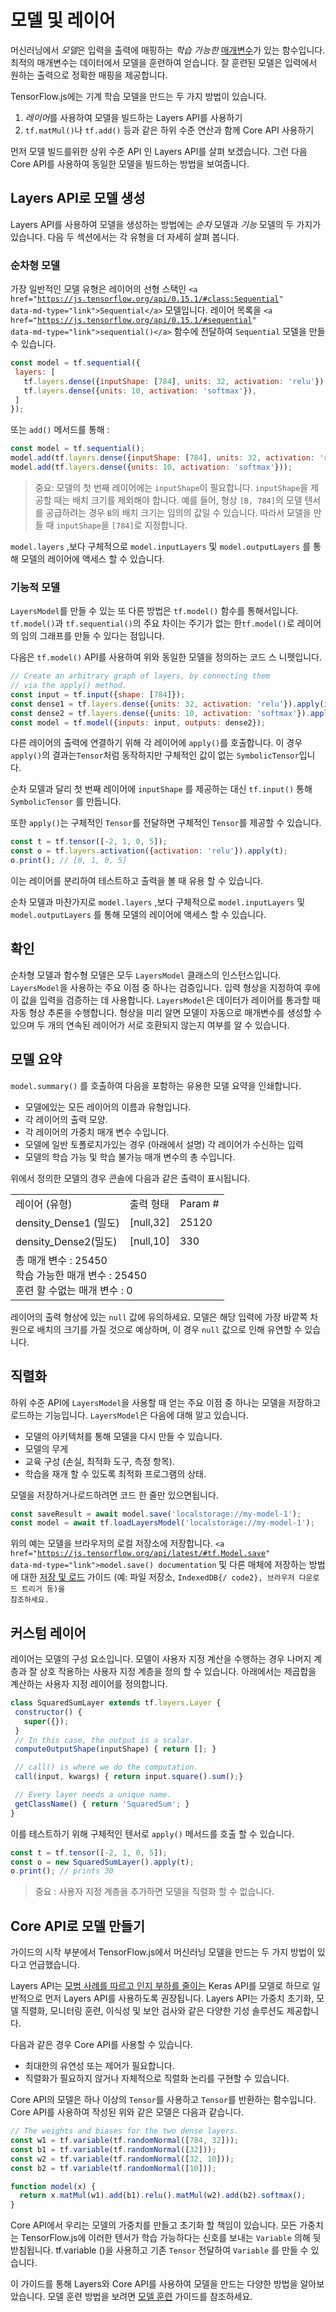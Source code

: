 # 모델 및 레이어

머신러닝에서 *모델*은 입력을 출력에 매핑하는 *학습 가능한* [매개변수](https://developers.google.com/machine-learning/glossary/#parameter)가 있는 함수입니다. 최적의 매개변수는 데이터에서 모델을 훈련하여 얻습니다. 잘 훈련된 모델은 입력에서 원하는 출력으로 정확한 매핑을 제공합니다.

TensorFlow.js에는 기계 학습 모델을 만드는 두 가지 방법이 있습니다.

1. *레이어*를 사용하여 모델을 빌드하는 Layers API를 사용하기
2. `tf.matMul()`나 `tf.add()` 등과 같은 하위 수준 연산과 함께 Core API 사용하기

먼저 모델 빌드를위한 상위 수준 API 인 Layers API를 살펴 보겠습니다. 그런 다음 Core API를 사용하여 동일한 모델을 빌드하는 방법을 보여줍니다.

## Layers API로 모델 생성

Layers API를 사용하여 모델을 생성하는 방법에는 *순차* 모델과 *기능* 모델의 두 가지가 있습니다. 다음 두 섹션에서는 각 유형을 더 자세히 살펴 봅니다.

### 순차형 모델

가장 일반적인 모델 유형은 레이어의 선형 스택인 <code>&lt;a href="https://js.tensorflow.org/api/0.15.1/#class:Sequential" data-md-type="link"&gt;Sequential&lt;/a&gt;</code> 모델입니다. 레이어 목록을 <code>&lt;a href="https://js.tensorflow.org/api/0.15.1/#sequential" data-md-type="link"&gt;sequential()&lt;/a&gt;</code> 함수에 전달하여 <code>Sequential</code> 모델을 만들 수 있습니다.

```js
const model = tf.sequential({
 layers: [
   tf.layers.dense({inputShape: [784], units: 32, activation: 'relu'}),
   tf.layers.dense({units: 10, activation: 'softmax'}),
 ]
});
```

또는 `add()` 메서드를 통해 :

```js
const model = tf.sequential();
model.add(tf.layers.dense({inputShape: [784], units: 32, activation: 'relu'}));
model.add(tf.layers.dense({units: 10, activation: 'softmax'}));
```

> 중요: 모델의 첫 번째 레이어에는 `inputShape`이 필요합니다. `inputShape`을 제공할 때는 배치 크기를 제외해야 합니다. 예를 들어, 형상 `[B, 784]`의 모델 텐서를 공급하려는 경우 `B`의 배치 크기는 임의의 값일 수 있습니다. 따라서 모델을 만들 때 `inputShape`을 `[784]`로 지정합니다.

`model.layers` ,보다 구체적으로 `model.inputLayers` 및 `model.outputLayers` 를 통해 모델의 레이어에 액세스 할 수 있습니다.

### 기능적 모델

`LayersModel`를 만들 수 있는 또 다른 방법은 `tf.model()` 함수를 통해서입니다. `tf.model()`과 `tf.sequential()`의 주요 차이는 주기가 없는 한`tf.model()`로 레이어의 임의 그래프를 만들 수 있다는 점입니다.

다음은 `tf.model()` API를 사용하여 위와 동일한 모델을 정의하는 코드 스 니펫입니다.

```js
// Create an arbitrary graph of layers, by connecting them
// via the apply() method.
const input = tf.input({shape: [784]});
const dense1 = tf.layers.dense({units: 32, activation: 'relu'}).apply(input);
const dense2 = tf.layers.dense({units: 10, activation: 'softmax'}).apply(dense1);
const model = tf.model({inputs: input, outputs: dense2});
```

다른 레이어의 출력에 연결하기 위해 각 레이어에 `apply()`를 호출합니다. 이 경우 `apply()`의 결과는`Tensor`처럼 동작하지만 구체적인 값이 없는 `SymbolicTensor`입니다.

순차 모델과 달리 첫 번째 레이어에 `inputShape` 를 제공하는 대신 `tf.input()` 통해 `SymbolicTensor` 를 만듭니다.

또한 `apply()`는 구체적인 `Tensor`를 전달하면 구체적인 `Tensor`를 제공할 수 있습니다.

```js
const t = tf.tensor([-2, 1, 0, 5]);
const o = tf.layers.activation({activation: 'relu'}).apply(t);
o.print(); // [0, 1, 0, 5]
```

이는 레이어를 분리하여 테스트하고 출력을 볼 때 유용 할 수 있습니다.

순차 모델과 마찬가지로 `model.layers` ,보다 구체적으로 `model.inputLayers` 및 `model.outputLayers` 를 통해 모델의 레이어에 액세스 할 수 있습니다.

## 확인

순차형 모델과 함수형 모델은 모두 `LayersModel` 클래스의 인스턴스입니다. `LayersModel`을 사용하는 주요 이점 중 하나는 검증입니다. 입력 형상을 지정하여 후에 이 값을 입력을 검증하는 데 사용합니다. `LayersModel`은 데이터가 레이어를 통과할 때 자동 형상 추론을 수행합니다. 형상을 미리 알면 모델이 자동으로 매개변수를 생성할 수 있으며 두 개의 연속된 레이어가 서로 호환되지 않는지 여부를 알 수 있습니다.

## 모델 요약

`model.summary()` 를 호출하여 다음을 포함하는 유용한 모델 요약을 인쇄합니다.

- 모델에있는 모든 레이어의 이름과 유형입니다.
- 각 레이어의 출력 모양.
- 각 레이어의 가중치 매개 변수 수입니다.
- 모델에 일반 토폴로지가있는 경우 (아래에서 설명) 각 레이어가 수신하는 입력
- 모델의 학습 가능 및 학습 불가능 매개 변수의 총 수입니다.

위에서 정의한 모델의 경우 콘솔에 다음과 같은 출력이 표시됩니다.

<table>
  <tr>
   <td>레이어 (유형)</td>
   <td>출력 형태</td>
   <td>Param #</td>
  </tr>
  <tr>
   <td>density_Dense1 (밀도)</td>
   <td>[null,32]</td>
   <td>25120</td>
  </tr>
  <tr>
   <td>density_Dense2(밀도)</td>
   <td>[null,10]</td>
   <td>330</td>
  </tr>
  <tr>
   <td colspan="3">총 매개 변수 : 25450 <br> 학습 가능한 매개 변수 : 25450 <br> 훈련 할 수없는 매개 변수 : 0</td>
  </tr>
</table>

레이어의 출력 형상에 있는 `null` 값에 유의하세요. 모델은 해당 입력에 가장 바깥쪽 차원으로 배치의 크기를 가질 것으로 예상하며, 이 경우 `null` 값으로 인해 유연할 수 있습니다.

## 직렬화

하위 수준 API에 `LayersModel`을 사용할 때 얻는 주요 이점 중 하나는 모델을 저장하고 로드하는 기능입니다. `LayersModel`은 다음에 대해 알고 있습니다.

- 모델의 아키텍처를 통해 모델을 다시 만들 수 있습니다.
- 모델의 무게
- 교육 구성 (손실, 최적화 도구, 측정 항목).
- 학습을 재개 할 수 있도록 최적화 프로그램의 상태.

모델을 저장하거나로드하려면 코드 한 줄만 있으면됩니다.

```js
const saveResult = await model.save('localstorage://my-model-1');
const model = await tf.loadLayersModel('localstorage://my-model-1');
```

위의 예는 모델을 브라우저의 로컬 저장소에 저장합니다. <code>&lt;a href="https://js.tensorflow.org/api/latest/#tf.Model.save" data-md-type="link"&gt;model.save() documentation</code> 및 다른 매체에 저장하는 방법에 대한 [저장 및 로드](save_load.md) 가이드 (예: 파일 저장소, <code>IndexedDB{/ code2}, 브라우저 다운로드 트리거 등)을 참조하세요.</code>

## 커스텀 레이어

레이어는 모델의 구성 요소입니다. 모델이 사용자 지정 계산을 수행하는 경우 나머지 계층과 잘 상호 작용하는 사용자 지정 계층을 정의 할 수 있습니다. 아래에서는 제곱합을 계산하는 사용자 지정 레이어를 정의합니다.

```js
class SquaredSumLayer extends tf.layers.Layer {
 constructor() {
   super({});
 }
 // In this case, the output is a scalar.
 computeOutputShape(inputShape) { return []; }

 // call() is where we do the computation.
 call(input, kwargs) { return input.square().sum();}

 // Every layer needs a unique name.
 getClassName() { return 'SquaredSum'; }
}
```

이를 테스트하기 위해 구체적인 텐서로 `apply()` 메서드를 호출 할 수 있습니다.

```js
const t = tf.tensor([-2, 1, 0, 5]);
const o = new SquaredSumLayer().apply(t);
o.print(); // prints 30
```

> 중요 : 사용자 지정 계층을 추가하면 모델을 직렬화 할 수 없습니다.

## Core API로 모델 만들기

가이드의 시작 부분에서 TensorFlow.js에서 머신러닝 모델을 만드는 두 가지 방법이 있다고 언급했습니다.

Layers API는 [모범 사례를 따르고 인지 부하를 줄이는](https://keras.io/why-use-keras/) Keras API를 모델로 하므로 일반적으로 먼저 Layers API를 사용하도록 권장됩니다. Layers API는 가중치 초기화, 모델 직렬화, 모니터링 훈련, 이식성 및 보안 검사와 같은 다양한 기성 솔루션도 제공합니다.

다음과 같은 경우 Core API를 사용할 수 있습니다.

- 최대한의 유연성 또는 제어가 필요합니다.
- 직렬화가 필요하지 않거나 자체적으로 직렬화 논리를 구현할 수 있습니다.

Core API의 모델은 하나 이상의 `Tensor`를 사용하고 `Tensor`를 반환하는 함수입니다. Core API를 사용하여 작성된 위와 같은 모델은 다음과 같습니다.

```js
// The weights and biases for the two dense layers.
const w1 = tf.variable(tf.randomNormal([784, 32]));
const b1 = tf.variable(tf.randomNormal([32]));
const w2 = tf.variable(tf.randomNormal([32, 10]));
const b2 = tf.variable(tf.randomNormal([10]));

function model(x) {
  return x.matMul(w1).add(b1).relu().matMul(w2).add(b2).softmax();
}
```

Core API에서 우리는 모델의 가중치를 만들고 초기화 할 책임이 있습니다. 모든 가중치는 TensorFlow.js에 이러한 텐서가 학습 가능하다는 신호를 보내는 `Variable` 의해 뒷받침됩니다. <a>tf.variable ()을</a> 사용하고 기존 <code>Tensor</code> 전달하여 `Variable` 를 만들 수 있습니다.

이 가이드를 통해 Layers와 Core API를 사용하여 모델을 만드는 다양한 방법을 알아보았습니다. 모델 훈련 방법을 보려면 [모델 훈련](train_models.md) 가이드를 참조하세요.
